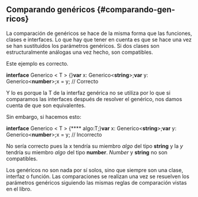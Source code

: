 ## Comparando genéricos {#comparando-gen-ricos}

La comparación de genéricos se hace de la misma forma que las funciones, clases e interfaces. Lo que hay que tener en cuenta es que se hace una vez se han sustituidos los parámetros genéricos. Si dos clases son estructuralmente análogas una vez hecho, son compatibles.

Este ejemplo es correcto.

**interface** Generico < T > {}**var** x: Generico<**string**>;**var** y: Generico<**number**>;x = y; // Correcto

Y lo es porque la T de la interfaz genérica no se utiliza por lo que si comparamos las interfaces después de resolver el genérico, nos damos cuenta de que son equivalentes.

Sin embargo, si hacemos esto:

**interface** Generico < T > {**** algo:T;}**var** x: Generico<**string**>;**var** y: Generico<**number**>;x = y; // Incorrecto

No sería correcto pues la x tendría su miembro _algo_ del tipo **string** y la _y_ tendría su miembro _algo_ del tipo **number**. _Number_ y **string** no son compatibles.

Los genéricos no son nada por sí solos, sino que siempre son una clase, interfaz o función. Las comparaciones se realizan una vez se resuelven los parámetros genéricos siguiendo las mismas reglas de comparación vistas en el libro.